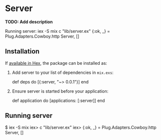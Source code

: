 # Server

**TODO: Add description**

Running server:
iex -S mix
c "lib/server.ex"
{:ok, _} = Plug.Adapters.Cowboy.http Server, []

## Installation

If [available in Hex](https://hex.pm/docs/publish), the package can be installed as:

  1. Add server to your list of dependencies in `mix.exs`:

        def deps do
          [{:server, "~> 0.0.1"}]
        end

  2. Ensure server is started before your application:

        def application do
          [applications: [:server]]
        end


## Running server
$ iex -S mix
iex> c "lib/server.ex"
iex> {:ok, _} = Plug.Adapters.Cowboy.http Server, []
